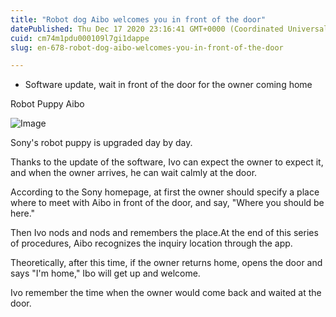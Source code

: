 ```yaml
---
title: "Robot dog Aibo welcomes you in front of the door"
datePublished: Thu Dec 17 2020 23:16:41 GMT+0000 (Coordinated Universal Time)
cuid: cm74m1pdu000109l7gi1dappe
slug: en-678-robot-dog-aibo-welcomes-you-in-front-of-the-door

---
```



- Software update, wait in front of the door for the owner coming home

Robot Puppy Aibo

![Image](https://cdn.hashnode.com/res/hashnode/image/upload/v1739527979915/09e45480-3146-49c3-a663-066886c6ac17.png)

Sony's robot puppy is upgraded day by day.

Thanks to the update of the software, Ivo can expect the owner to expect it, and when the owner arrives, he can wait calmly at the door.

According to the Sony homepage, at first the owner should specify a place where to meet with Aibo in front of the door, and say, "Where you should be here."

Then Ivo nods and nods and remembers the place.At the end of this series of procedures, Aibo recognizes the inquiry location through the app.

Theoretically, after this time, if the owner returns home, opens the door and says "I'm home," Ibo will get up and welcome.

Ivo remember the time when the owner would come back and waited at the door.